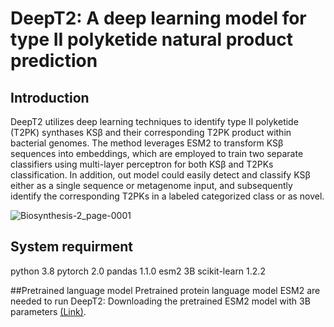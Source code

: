 # DeepT2: A deep learning model for type II polyketide natural product prediction
## Introduction 
DeepT2 utilizes deep learning techniques to identify type II polyketide (T2PK) synthases KSβ and their corresponding T2PK product within bacterial genomes. The method leverages ESM2 to transform KSβ sequences into embeddings, which are employed to train two separate classifiers using multi-layer perceptron for both KSβ and T2PKs classification. In addition, out model could easily detect and classify KSβ either as a single sequence or metagenome input, and subsequently identify the corresponding T2PKs in a labeled categorized class or as novel.


![Biosynthesis-2_page-0001](https://github.com/Qinlab502/deept2/assets/117368489/670bb1b3-1cf7-4011-a114-f24cc47acc87)

## System requirment
python 3.8
pytorch 2.0
pandas 1.1.0
esm2 3B
scikit-learn 1.2.2

##Pretrained language model
Pretrained protein language model ESM2 are needed to run DeepT2: Downloading the pretrained ESM2 model with 3B parameters [(Link)](https://dl.fbaipublicfiles.com/fair-esm/models/esm2_t36_3B_UR50D.pt).
